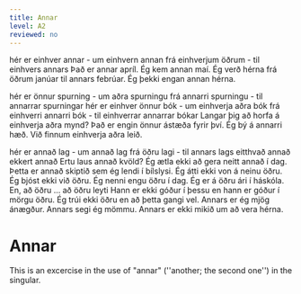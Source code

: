 ```yaml
---
title: Annar
level: A2
reviewed: no
---
```


<vocabulary>

hér er einhver annar - um einhvern annan
frá einhverjum öðrum - til einhvers annars
Það er annar apríl.
Ég kem annan maí.
Ég verð hérna frá öðrum janúar til annars febrúar.
Ég þekki engan annan hérna.

hér er önnur spurning - um aðra spurningu
frá annarri spurningu - til annarrar spurningar
hér er einhver önnur bók - um einhverja aðra bók
frá einhverri annarri bók - til einhverrar annarrar bókar
Langar þig að horfa á einhverja aðra mynd?
Það er engin önnur ástæða fyrir því.
Ég bý á annarri hæð.
Við finnum einhverja aðra leið.

hér er annað lag - um annað lag
frá öðru lagi - til annars lags
eitthvað annað
ekkert annað
Ertu laus annað kvöld?
Ég ætla ekki að gera neitt annað í dag.
Þetta er annað skiptið sem ég lendi í bílslysi.
Ég átti ekki von á neinu öðru.
Ég bjóst ekki við öðru.
Ég nenni engu öðru í dag.
Ég er á öðru ári í háskóla.
En, að öðru ...
að öðru leyti
Hann er ekki góður í þessu en hann er góður í mörgu öðru.
Ég trúi ekki öðru en að þetta gangi vel.
Annars er ég mjög ánægður.
Annars segi ég mömmu.
Annars er ekki mikið um að vera hérna.
</vocabulary>

# Annar

This is an excercise in the use of "annar" (''another; the second one'') in the singular. <!--It is an [[w:indefinite pronoun|indefinite pronoun]]. -->
